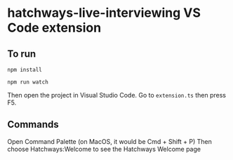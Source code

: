 # hatchways-live-interviewing VS Code extension

## To run

```
npm install

npm run watch
```
Then open the project in Visual Studio Code.
Go to `extension.ts` then press F5.

## Commands

Open Command Palette (on MacOS, it would be Cmd + Shift + P)
Then choose Hatchways:Welcome to see the Hatchways Welcome page
